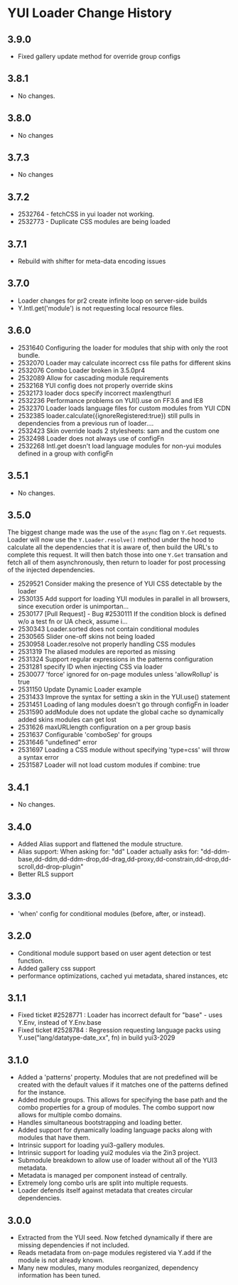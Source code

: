 YUI Loader Change History
=========================

3.9.0
-----

* Fixed gallery update method for override group configs

3.8.1
-----

* No changes.

3.8.0
-----

* No changes

3.7.3
-----

* No changes

3.7.2
-----

* 2532764 - fetchCSS in yui loader not working.
* 2532773 - Duplicate CSS modules are being loaded

3.7.1
-----

* Rebuild with shifter for meta-data encoding issues

3.7.0
-----

* Loader changes for pr2 create infinite loop on server-side builds
* Y.Intl.get('module') is not requesting local resource files.

3.6.0
-----

* 2531640 Configuring the loader for modules that ship with only the root bundle.
* 2532070 Loader may calculate incorrect css file paths for different skins
* 2532076 Combo Loader broken in 3.5.0pr4
* 2532089 Allow for cascading module requirements
* 2532168 YUI config does not properly override skins
* 2532173 loader docs specify incorrect maxlengthurl
* 2532236 Performance problems on YUI().use  on FF3.6 and IE8
* 2532370 Loader loads language files for custom modules from YUI CDN
* 2532385 loader.calculate({ignoreRegistered:true}) still pulls in dependencies from a previous run of loader....
* 2532423 Skin override loads 2 stylesheets: sam and the custom one
* 2532498 Loader does not always use of configFn
* 2532268 Intl.get doesn't load language modules for non-yui modules defined in a group with configFn


3.5.1
-----

  * No changes.

3.5.0
-----

The biggest change made was the use of the `async` flag on `Y.Get` requests. Loader will now use the
`Y.Loader.resolve()` method under the hood to calculate all the dependencies that it is aware of, then
build the URL's to complete this request. It will then batch those into one `Y.Get` transation and fetch
all of them asynchronously, then return to loader for post processing of the injected dependencies.

   * 2529521 Consider making the presence of YUI CSS detectable by the loader
   * 2530135 Add support for loading YUI modules in parallel in all browsers, since execution order is unimportan...
   * 2530177 [Pull Request] - Bug #2530111  If the condition block is defined w/o a test fn or UA check, assume i...
   * 2530343 Loader.sorted does not contain conditional modules
   * 2530565 Slider one-off skins not being loaded
   * 2530958 Loader.resolve not properly handling CSS modules
   * 2531319 The aliased modules are reported as missing
   * 2531324 Support regular expressions in the patterns configuration
   * 2531281 specify ID when injecting CSS via loader
   * 2530077 'force' ignored for on-page modules unless 'allowRollup' is true
   * 2531150 Update Dynamic Loader example
   * 2531433 Improve the syntax for setting a skin in the YUI.use() statement
   * 2531451 Loading of lang modules doesn't go through configFn in loader
   * 2531590 addModule does not update the global cache so dynamically added skins modules can get lost
   * 2531626 maxURLlength configuration on a per group basis
   * 2531637 Configurable 'comboSep' for groups
   * 2531646 "undefined" error
   * 2531697 Loading a CSS module without specifying 'type=css' will throw a syntax error
   * 2531587 Loader will not load custom modules if combine: true

3.4.1
-----

  * No changes.

3.4.0
-----

   * Added Alias support and flattened the module structure.
   * Alias support: When asking for: "dd"
        Loader actually asks for: "dd-ddm-base,dd-ddm,dd-ddm-drop,dd-drag,dd-proxy,dd-constrain,dd-drop,dd-scroll,dd-drop-plugin"
   * Better RLS support

3.3.0
-----

   * 'when' config for conditional modules (before, after, or instead).

3.2.0
-----

   * Conditional module support based on user agent detection or test function.
   * Added gallery css support
   * performance optimizations, cached yui metadata, shared instances, etc

3.1.1
-----

  * Fixed ticket #2528771 : Loader has incorrect default for "base" - uses Y.Env, instead of Y.Env.base
  * Fixed ticket #2528784 : Regression requesting language packs using Y.use("lang/datatype-date_xx", fn) in build yui3-2029

3.1.0
-----

  * Added a 'patterns' property.  Modules that are not predefined will be created with the
    default values if it matches one of the patterns defined for the instance.
  * Added module groups.  This allows for specifying the base path and the combo properties
    for a group of modules.  The combo support now allows for multiple combo domains.
  * Handles simultaneous bootstrapping and loading better.
  * Added support for dynamically loading language packs along with modules that have them.
  * Intrinsic support for loading yui3-gallery modules.
  * Intrinsic support for loading yui2 modules via the 2in3 project.
  * Submodule breakdown to allow use of loader without all of the YUI3 metadata.
  * Metadata is managed per component instead of centrally.
  * Extremely long combo urls are split into multiple requests.
  * Loader defends itself against metadata that creates circular dependencies.

3.0.0
-----

  * Extracted from the YUI seed.  Now fetched dynamically if
    there are missing dependencies if not included.
  * Reads metadata from on-page modules registered via Y.add if the module is not already known.
  * Many new modules, many modules reorganized, dependency information has been tuned.
